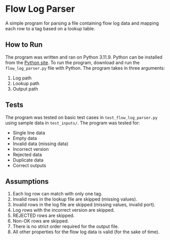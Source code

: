 # Flow Log Parser
A simple program for parsing a file containing flow log data and mapping each row to a tag based on a lookup table.

## How to Run
The program was written and ran on Python 3.11.9. Python can be installed from the [Python site](https://www.python.org/downloads/). To run the program, download and run the `flow_log_parser.py` file with Python. The program takes in three arguments:
1. Log path
2. Lookup path
3. Output path

## Tests
The program was tested on basic test cases in `test_flow_log_parser.py` using sample data in `test_inputs/`. The program was tested for:
- Single line data
- Empty data
- Invalid data (missing data)
- Incorrect version
- Rejected data
- Duplicate data
- Correct outputs

## Assumptions
1. Each log row can match with only one tag.
2. Invalid rows in the lookup file are skipped (missing values).
3. Invalid rows in the log file are skipped (missing values, invalid port).
4. Log rows with the incorrect version are skipped. 
5. REJECTED rows are skipped.
6. Non-OK rows are skipped.
7. There is no strict order required for the output file.
8. All other properties for the flow log data is valid (for the sake of time).
